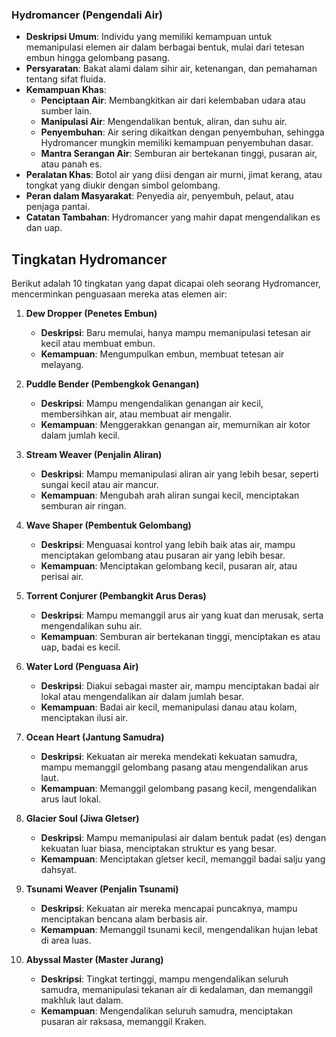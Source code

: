 ### Hydromancer (Pengendali Air)

*   **Deskripsi Umum**: Individu yang memiliki kemampuan untuk memanipulasi elemen air dalam berbagai bentuk, mulai dari tetesan embun hingga gelombang pasang.
*   **Persyaratan**: Bakat alami dalam sihir air, ketenangan, dan pemahaman tentang sifat fluida.
*   **Kemampuan Khas**:
    *   **Penciptaan Air**: Membangkitkan air dari kelembaban udara atau sumber lain.
    *   **Manipulasi Air**: Mengendalikan bentuk, aliran, dan suhu air.
    *   **Penyembuhan**: Air sering dikaitkan dengan penyembuhan, sehingga Hydromancer mungkin memiliki kemampuan penyembuhan dasar.
    *   **Mantra Serangan Air**: Semburan air bertekanan tinggi, pusaran air, atau panah es.
*   **Peralatan Khas**: Botol air yang diisi dengan air murni, jimat kerang, atau tongkat yang diukir dengan simbol gelombang.
*   **Peran dalam Masyarakat**: Penyedia air, penyembuh, pelaut, atau penjaga pantai.
*   **Catatan Tambahan**: Hydromancer yang mahir dapat mengendalikan es dan uap.

## Tingkatan Hydromancer

Berikut adalah 10 tingkatan yang dapat dicapai oleh seorang Hydromancer, mencerminkan penguasaan mereka atas elemen air:

1.  **Dew Dropper (Penetes Embun)**
    *   **Deskripsi**: Baru memulai, hanya mampu memanipulasi tetesan air kecil atau membuat embun.
    *   **Kemampuan**: Mengumpulkan embun, membuat tetesan air melayang.

2.  **Puddle Bender (Pembengkok Genangan)**
    *   **Deskripsi**: Mampu mengendalikan genangan air kecil, membersihkan air, atau membuat air mengalir.
    *   **Kemampuan**: Menggerakkan genangan air, memurnikan air kotor dalam jumlah kecil.

3.  **Stream Weaver (Penjalin Aliran)**
    *   **Deskripsi**: Mampu memanipulasi aliran air yang lebih besar, seperti sungai kecil atau air mancur.
    *   **Kemampuan**: Mengubah arah aliran sungai kecil, menciptakan semburan air ringan.

4.  **Wave Shaper (Pembentuk Gelombang)**
    *   **Deskripsi**: Menguasai kontrol yang lebih baik atas air, mampu menciptakan gelombang atau pusaran air yang lebih besar.
    *   **Kemampuan**: Menciptakan gelombang kecil, pusaran air, atau perisai air.

5.  **Torrent Conjurer (Pembangkit Arus Deras)**
    *   **Deskripsi**: Mampu memanggil arus air yang kuat dan merusak, serta mengendalikan suhu air.
    *   **Kemampuan**: Semburan air bertekanan tinggi, menciptakan es atau uap, badai es kecil.

6.  **Water Lord (Penguasa Air)**
    *   **Deskripsi**: Diakui sebagai master air, mampu menciptakan badai air lokal atau mengendalikan air dalam jumlah besar.
    *   **Kemampuan**: Badai air kecil, memanipulasi danau atau kolam, menciptakan ilusi air.

7.  **Ocean Heart (Jantung Samudra)**
    *   **Deskripsi**: Kekuatan air mereka mendekati kekuatan samudra, mampu memanggil gelombang pasang atau mengendalikan arus laut.
    *   **Kemampuan**: Memanggil gelombang pasang kecil, mengendalikan arus laut lokal.

8.  **Glacier Soul (Jiwa Gletser)**
    *   **Deskripsi**: Mampu memanipulasi air dalam bentuk padat (es) dengan kekuatan luar biasa, menciptakan struktur es yang besar.
    *   **Kemampuan**: Menciptakan gletser kecil, memanggil badai salju yang dahsyat.

9.  **Tsunami Weaver (Penjalin Tsunami)**
    *   **Deskripsi**: Kekuatan air mereka mencapai puncaknya, mampu menciptakan bencana alam berbasis air.
    *   **Kemampuan**: Memanggil tsunami kecil, mengendalikan hujan lebat di area luas.

10. **Abyssal Master (Master Jurang)**
    *   **Deskripsi**: Tingkat tertinggi, mampu mengendalikan seluruh samudra, memanipulasi tekanan air di kedalaman, dan memanggil makhluk laut dalam.
    *   **Kemampuan**: Mengendalikan seluruh samudra, menciptakan pusaran air raksasa, memanggil Kraken.
